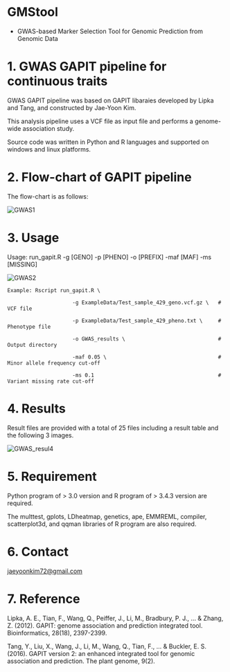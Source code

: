 # GMStool
  - GWAS-based Marker Selection Tool for Genomic Prediction from Genomic Data

# 1. GWAS GAPIT pipeline for continuous traits

GWAS GAPIT pipeline was based on GAPIT libaraies developed by Lipka and Tang, and constructed by Jae-Yoon Kim.

This analysis pipeline uses a VCF file as input file and performs a genome-wide association study.

Source code was written in Python and R languages and supported on windows and linux platforms.


# 2. Flow-chart of GAPIT pipeline

The flow-chart is as follows:

![GWAS1](https://user-images.githubusercontent.com/49300659/64962833-214e7600-d8d3-11e9-9d6d-6c07d28c696e.png)


# 3. Usage

Usage: run_gapit.R -g [GENO] -p [PHENO] -o [PREFIX] -maf [MAF] -ms [MISSING]

![GWAS2](https://user-images.githubusercontent.com/49300659/64962505-881f5f80-d8d2-11e9-9358-03bb58231062.png)


    Example: Rscript run_gapit.R \
    
                         -g ExampleData/Test_sample_429_geno.vcf.gz \   # VCF file
                         
                         -p ExampleData/Test_sample_429_pheno.txt \     # Phenotype file
                         
                         -o GWAS_results \                              # Output directory
                         
                         -maf 0.05 \                                    # Minor allele frequency cut-off
                         
                         -ms 0.1                                        # Variant missing rate cut-off


# 4. Results

Result files are provided with a total of 25 files including a result table and the following 3 images.

![GWAS_resul4](https://user-images.githubusercontent.com/49300659/64963770-c1f16580-d8d4-11e9-90c2-d1beff4e423f.png)


# 5. Requirement

Python program of > 3.0 version and R program of > 3.4.3 version are required.

The multtest, gplots, LDheatmap, genetics, ape, EMMREML, compiler, scatterplot3d, and qqman libraries of R program are also required.


# 6. Contact

jaeyoonkim72@gmail.com


# 7. Reference

Lipka, A. E., Tian, F., Wang, Q., Peiffer, J., Li, M., Bradbury, P. J., ... & Zhang, Z. (2012). GAPIT: genome association and prediction integrated tool. Bioinformatics, 28(18), 2397-2399.

Tang, Y., Liu, X., Wang, J., Li, M., Wang, Q., Tian, F., ... & Buckler, E. S. (2016). GAPIT version 2: an enhanced integrated tool for genomic association and prediction. The plant genome, 9(2).
